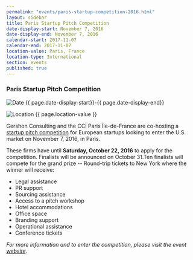 ```yaml
---
permalink: "events/paris-startup-competition-2016.html"
layout: sidebar
title: Paris Startup Pitch Competition
date-display-start: November 7, 2016
date-display-end: November 7, 2016
calendar-start: 2017-11-07
calendar-end: 2017-11-07
location-value: Paris, France
location-type: International
section: events
published: true
---
```


### Paris Startup Pitch Competition

![Date](https://google.github.io/material-design-icons/action/svg/design/ic_event_24px.svg "Date") {{ page.date-display-start}}-{{ page.date-display-end}}

![Location](http://google.github.io/material-design-icons/social/svg/design/ic_location_city_24px.svg "Location") {{ page.location-value }}

Gershon Consulting and the CCI Paris Île-de-France are co-hosting a [startup pitch competition](http://www.gershonconsulting.com/competition/) for European startups looking to enter the U.S. market on November 7, 2016, in Paris.

These firms have until **Saturday, October 22, 2016** to apply for the competition. Finalists will be announced on October 31.Ten finalists will compete for the grand prize -- Round-trip tickets to New York where the winner will receive:

* Legal assistance
* PR support
* Sourcing assistance
* Access to a pitch workshop
* Hotel accommodations
* Office space
* Branding support
* Operational assistance
* Conference tickets

_For more information and to enter the competition, please visit the event [website](http://www.gershonconsulting.com/competition/)._
